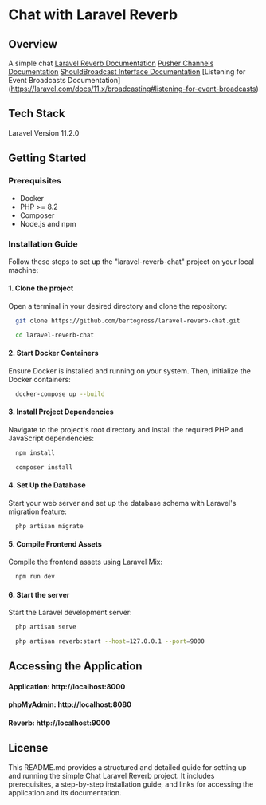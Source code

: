 # Chat with Laravel Reverb

## Overview
A simple chat
[Laravel Reverb Documentation](https://laravel.com/docs/11.x/reverb)
[Pusher Channels Documentation](https://laravel.com/docs/11.x/broadcasting#client-pusher-channels)
[ShouldBroadcast Interface Documentation](https://laravel.com/docs/11.x/broadcasting#the-shouldbroadcast-interface)
[Listening for Event Broadcasts Documentation] (https://laravel.com/docs/11.x/broadcasting#listening-for-event-broadcasts)


## Tech Stack
Laravel Version 11.2.0

## Getting Started

### Prerequisites
- Docker
- PHP >= 8.2
- Composer
- Node.js and npm

### Installation Guide
Follow these steps to set up the "laravel-reverb-chat" project on your local machine:

#### 1. Clone the project
Open a terminal in your desired directory and clone the repository:
```bash
  git clone https://github.com/bertogross/laravel-reverb-chat.git
```
```bash
  cd laravel-reverb-chat
```

#### 2. Start Docker Containers
Ensure Docker is installed and running on your system. Then, initialize the Docker containers:
```bash
  docker-compose up --build
```

#### 3. Install Project Dependencies
Navigate to the project's root directory and install the required PHP and JavaScript dependencies:
```bash
  npm install
```
```bash
  composer install
```

#### 4. Set Up the Database
Start your web server and set up the database schema with Laravel's migration feature:
```bash 
  php artisan migrate 
```

#### 5. Compile Frontend Assets
Compile the frontend assets using Laravel Mix:
```bash 
  npm run dev
```

#### 6. Start the server
Start the Laravel development server:
```bash 
  php artisan serve
```
```bash 
  php artisan reverb:start --host=127.0.0.1 --port=9000
```

## Accessing the Application
#### Application: http://localhost:8000
#### phpMyAdmin: http://localhost:8080
#### Reverb: http://localhost:9000

## License
This README.md provides a structured and detailed guide for setting up and running the simple Chat Laravel Reverb project. It includes prerequisites, a step-by-step installation guide, and links for accessing the application and its documentation.
